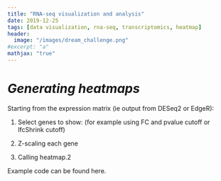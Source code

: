 ```yaml
---
title: "RNA-seq visualization and analysis"
date: 2019-12-25
tags: [data visualization, rna-seq, transcriptomics, heatmap]
header:
  image: "/images/dream_challenge.png"
#excerpt: "a"
mathjax: "true"
---
```


# *Generating heatmaps*
Starting from the expression matrix (ie output from DESeq2 or EdgeR):

1. Select genes to show: (for example using FC and pvalue cutoff or lfcShrink cutoff)

2. Z-scaling each gene

3. Calling heatmap.2 

Example code can be found here.